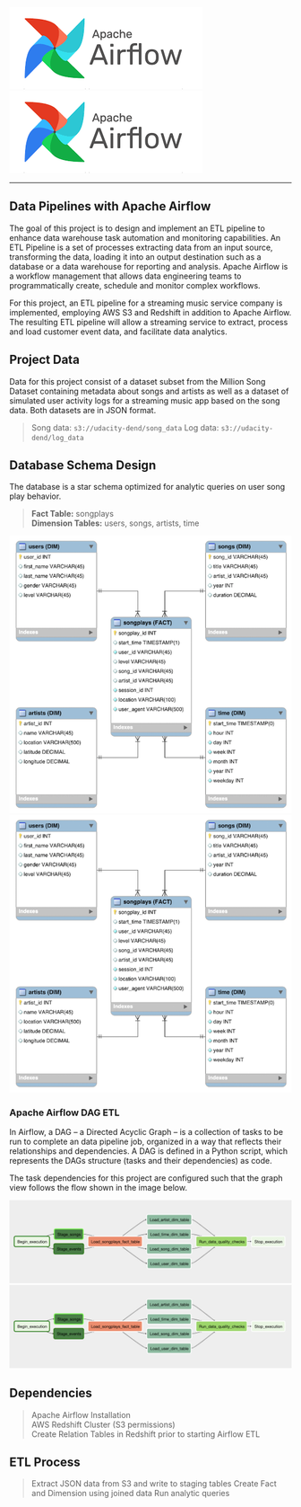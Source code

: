 ![](../png/airflow.png?raw=true)
![ERD](png/airflow.png)

--------------------------------------------

## Data Pipelines with Apache Airflow  

The goal of this project is to design and implement an ETL pipeline to enhance
data warehouse task automation and monitoring capabilities. An ETL Pipeline is a
set of processes extracting data from an input source, transforming the data,
loading it into an output destination such as a database or a data warehouse for
reporting and analysis. Apache Airflow is a workflow management that allows data
engineering teams to programmatically create, schedule and monitor complex
workflows.  

For this project, an ETL pipeline for a streaming music service company is
implemented, employing AWS S3 and Redshift in addition to Apache Airflow. The
resulting ETL pipeline will allow a streaming service to extract, process and
load customer event data, and facilitate data analytics.

## Project Data  

Data for this project consist of a dataset subset from the Million Song
Dataset containing metadata about songs and artists as well as a dataset of
simulated user activity logs for a streaming music app based on the song data.
Both datasets are in JSON format.  

> Song data: `s3://udacity-dend/song_data`
> Log data: `s3://udacity-dend/log_data`

## Database Schema Design  

The database is a star schema optimized for analytic queries on user song play behavior.  

> **Fact Table:** songplays  
> **Dimension Tables:** users, songs, artists, time

![](../png/03-er-diagram-star.png?raw=true)
![ERD](png/03-er-diagram-star.png)

### Apache Airflow DAG ETL  

In Airflow, a DAG – a Directed Acyclic Graph – is a collection of tasks to be
run to complete an data pipeline job, organized in a way that reflects their
relationships and dependencies. A DAG is defined in a Python script, which
represents the DAGs structure (tasks and their dependencies) as code.

The task dependencies for this project are configured such that the graph view
follows the flow shown in the image below.

![](../png/airflow-etl-dag.png?raw=true)
![ERD](png/airflow-etl-dag.png)

## Dependencies  

> Apache Airflow Installation  
> AWS Redshift Cluster (S3 permissions)  
> Create Relation Tables in Redshift prior to starting Airflow ETL

## ETL Process  

> Extract JSON data from S3 and write to staging tables
> Create Fact and Dimension using joined data
> Run analytic queries
